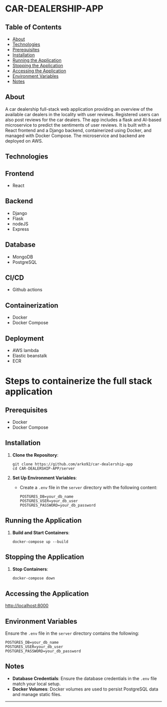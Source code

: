 
# CAR-DEALERSHIP-APP

## Table of Contents
- [About](#about)
- [Technologies](#technologies)
- [Prerequisites](#prerequisites)
- [Installation](#installation)
- [Running the Application](#running-the-application)
- [Stopping the Application](#stopping-the-application)
- [Accessing the Application](#accessing-the-application)
- [Environment Variables](#environment-variables)
- [Notes](#notes)

## About
A car dealership full-stack web application providing an overview of the available car dealers in the locality with user reviews. Registered users can also post reviews for the car dealers. The app includes a flask and AI-based microservice to predict the sentiments of user reviews. It is built with a React frontend and a Django backend, containerized using Docker, and managed with Docker Compose. The microservice and backend are deployed on AWS.

## Technologies

## Frontend
- React
## Backend
- Django
- Flask
- nodeJS
- Express

## Database
- MongoDB
- PostgreSQL

## CI/CD
- Github actions

## Containerization
- Docker
- Docker Compose

## Deployment
- AWS lambda
- Elastic beanstalk
- ECR

# Steps to containerize the full stack application

## Prerequisites
- Docker
- Docker Compose

## Installation

1. **Clone the Repository**:
    ```
    git clone https://github.com/arko92/car-dealership-app
    cd CAR-DEALERSHIP-APP/server
    ```

2. **Set Up Environment Variables**:
    - Create a `.env` file in the `server` directory with the following content:
        ```
        POSTGRES_DB=your_db_name
        POSTGRES_USER=your_db_user
        POSTGRES_PASSWORD=your_db_password
        ```

## Running the Application

1. **Build and Start Containers**:
    ```
    docker-compose up --build
    ```

## Stopping the Application

1. **Stop Containers**:
    ```bash
    docker-compose down
    ```

## Accessing the Application

[http://localhost:8000](http://localhost:8000)

## Environment Variables

Ensure the `.env` file in the `server` directory contains the following:
```env
POSTGRES_DB=your_db_name
POSTGRES_USER=your_db_user
POSTGRES_PASSWORD=your_db_password
```

## Notes

- **Database Credentials**: Ensure the database credentials in the `.env` file match your local setup.
- **Docker Volumes**: Docker volumes are used to persist PostgreSQL data and manage static files.

---
